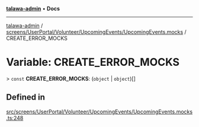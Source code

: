 [**talawa-admin**](../../../../../../README.md) • **Docs**

***

[talawa-admin](../../../../../../modules.md) / [screens/UserPortal/Volunteer/UpcomingEvents/UpcomingEvents.mocks](../README.md) / CREATE\_ERROR\_MOCKS

# Variable: CREATE\_ERROR\_MOCKS

\> `const` **CREATE\_ERROR\_MOCKS**: (`object` \| `object`)[]

## Defined in

[src/screens/UserPortal/Volunteer/UpcomingEvents/UpcomingEvents.mocks.ts:248](https://github.com/PalisadoesFoundation/talawa-admin/blob/b465221425f3dcc638f77fbf5f1ccedb8e0dd082/src/screens/UserPortal/Volunteer/UpcomingEvents/UpcomingEvents.mocks.ts#L248)
